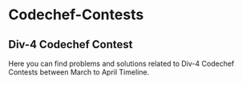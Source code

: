 # Codechef-Contests
## Div-4 Codechef Contest
<p>Here you can find problems and solutions related to Div-4 Codechef Contests between March to April Timeline.</p>
